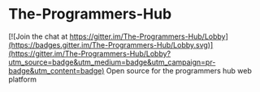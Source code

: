 # The-Programmers-Hub

[![Join the chat at https://gitter.im/The-Programmers-Hub/Lobby](https://badges.gitter.im/The-Programmers-Hub/Lobby.svg)](https://gitter.im/The-Programmers-Hub/Lobby?utm_source=badge&utm_medium=badge&utm_campaign=pr-badge&utm_content=badge)
Open source for the programmers hub web platform

